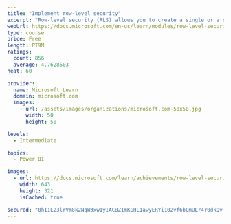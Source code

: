 ```yaml
---
title: "Implement row-level security"
excerpt: "Row-level security (RLS) allows you to create a single or a set of reports that targets data for a specific user. In this module, you will learn how to implement RLS by using either a static or dynamic method and how Microsoft Power BI simplifies testing RLS in Power BI Desktop and Power BI service."
webUrl: https://docs.microsoft.com/en-us/learn/modules/row-level-security-power-bi/
type: course
price: Free
length: PT9M
ratings:
  count: 856
  average: 4.7628503
heat: 60

provider:
  name: Microsoft Learn
  domain: microsoft.com
  images:
    - url: /assets/images/organizations/microsoft.com-50x50.jpg
      width: 50
      height: 50

levels:
  - Intermediate

topics:
  - Power BI

images:
  - url: https://docs.microsoft.com/learn/achievements/row-level-security-power-bi-social.png
    width: 643
    height: 321
    isCached: true

secured: "0hI1L23lrVm8k2NqW3xw1yIACBZImKGHL1awyERYi102vf6bCmULr4r0dkQv+dTkCr+TOZd51YlhusJS0yFEFhNOcpHoXGxed1EDooRPmdpdCVCO0rsznGWgJr0dTL2th9hbfvW8JZPqCKKfSJ/GWsxXsGprSVE+Ex/LWNHKeV9jHjNYMElHAx5ujIT1T9uiAL5RDeIrmA37/QxAVEhviOaNxcrx6MsYgkWtJHqdCu8yGGzRgmeOJzgRjaArhqyDuS/5b5jxEeKKAhCUyIF9OCpDpSK4c4ypbaQOVc0XW3s46EIS/w97xbLoFtKS4IowG3KYet2FV8MnIFwcbC4CGlZXOIrCStnmNQqmmrEhFWY7UalejttVOwFW8w+X0oJ0VwzixOau6nT8gT2IRtmMRUAc1lKoLrHcWV/P/WxZM9c=;EyDhrlf4D7tzfonnfBm9HQ=="
---
```


